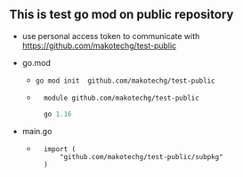 ## This is test go mod on public repository

- use personal access token to communicate with https://github.com/makotechg/test-public

- go.mod
    - `go mod init  github.com/makotechg/test-public`
    - ```go.mod
        module github.com/makotechg/test-public

        go 1.16
        ```

- main.go
    - ```
        import (
        	"github.com/makotechg/test-public/subpkg"
        )
        ```

